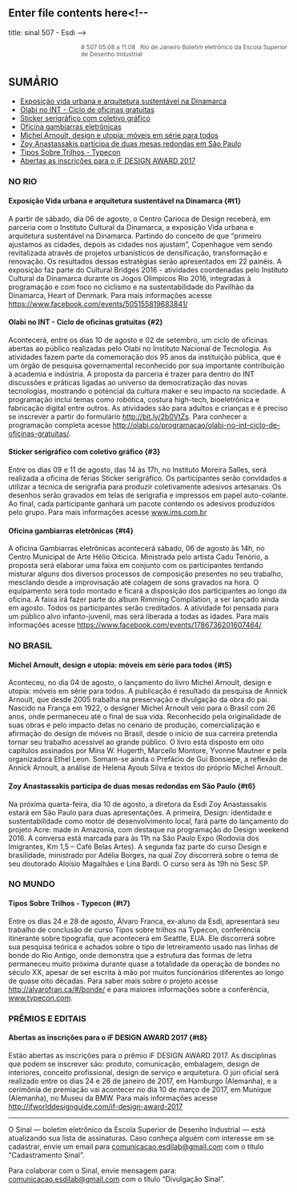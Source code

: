 Enter file contents here<!--
---
title: sinal 507 - Esdi
-->
<div style="width:40em;max-width: 40em;margin: 0 auto;" markdown=1>

<div style="background:url(img/selo.png) no-repeat;line-height:1.2em;font-size:0.85em;font-weight:normal;color:#555;padding: 0 0 0 145px;margin:0 0 3em 0;" markdown="1">
# 507
05.08 a 11.08   Rio de Janeiro   
Boletim eletrônico da Escola Superior de Desenho Industrial
</div>


## SUMÁRIO 

  * [Exposição vida urbana e arquitetura sustentável na Dinamarca](#t1)
  * [Olabi no INT - Ciclo de oficinas gratuitas](#t2)
  * [Sticker serigráfico com coletivo gráfico](#t3)
  * [Oficina gambiarras eletrônicas](#t4)
  * [Michel Arnoult, design e utopia: móveis em série para todos](#t5)
  * [Zoy Anastassakis participa de duas mesas redondas em São Paulo](#t6)
  * [Tipos Sobre Trilhos - Typecon](#t7)
  * [Abertas as inscrições para o iF DESIGN AWARD 2017](#t8)

### NO RIO 

#### Exposição Vida urbana e arquitetura sustentável na Dinamarca {#t1}

A partir de sábado, dia 06 de agosto, o Centro Carioca de Design receberá, em parceria com o Instituto Cultural da Dinamarca, a exposição Vida urbana e arquitetura sustentável na Dinamarca. Partindo do conceito de que “primeiro ajustamos as cidades, depois as cidades nos ajustam”, Copenhague vem sendo revitalizada através de projetos urbanísticos de densificação, transformação e renovação. Os resultados dessas estratégias serão apresentados em 22 painéis. A exposição faz parte do Cultural Bridges 2016 - atividades coordenadas pelo Instituto Cultural da Dinamarca durante os Jogos Olímpicos Rio 2016, integradas à programação e com foco no ciclismo e na sustentabilidade do Pavilhão da Dinamarca, Heart of Denmark. Para mais informações acesse https://www.facebook.com/events/505155819683841/ 

#### Olabi no INT - Ciclo de oficinas gratuitas {#2}

Acontecerá, entre os dias 10 de agosto e 02 de setembro, um ciclo de oficinas abertas ao público realizadas pelo Olabi no Instituto Nacional de Tecnologia. As atividades fazem parte da comemoração dos 95 anos da instituição pública, que é um órgão de pesquisa governamental reconhecido por sua importante contribuição à academia e indústria. A proposta da parceria é trazer para dentro do INT discussões e práticas ligadas ao universo da democratização das novas tecnologias, mostrando o potencial da cultura maker e seu impacto na sociedade. A programação inclui temas como robótica, costura high-tech, bioeletrônica e fabricação digital entre outros. As atividades são para adultos e crianças e é preciso se inscrever a partir do formulário http://bit.ly/2b0VtZs. Para conhecer a programação completa acesse http://olabi.co/programacao/olabi-no-int-ciclo-de-oficinas-gratuitas/. 


#### Sticker serigráfico com coletivo gráfico {#3} 

Entre os dias 09 e 11 de agosto, das 14 às 17h, no Instituto Moreira Salles, será realizada a oficina de férias Sticker serigráfico. Os participantes serão convidados a utilizar a técnica de serigrafia para produzir coletivamente adesivos artesanais. Os desenhos serão gravados em telas de serigrafia e impressos em papel auto-colante. Ao final, cada participante ganhará um pacote contendo os adesivos produzidos pelo grupo. Para mais informações acesse www.ims.com.br 


#### Oficina gambiarras eletrônicas {#t4}

A oficina Gambiarras eletrônicas acontecerá sábado, 06 de agosto às 14h, no Centro Municipal de Arte Hélio Oiticica. Ministrada pelo artista Cadu Tenório, a proposta será elaborar uma faixa em conjunto com os participantes tentando misturar alguns dos diversos processos de composição presentes no seu trabalho, mesclando desde a improvisação até colagem de sons gravados na hora. O equipamento será todo montado e ficará a disposição dos participantes ao longo da oficina. A faixa irá fazer parte do album Rimming Compilation, a ser lançado ainda em agosto. Todos os participantes serão creditados. A atividade foi pensada para um público alvo infanto-juvenil, mas será liberada a todas as idades. Para mais informações acesse https://www.facebook.com/events/1786736201607464/

### NO BRASIL

#### Michel Arnoult, design e utopia: móveis em série para todos {#t5}

Aconteceu, no dia 04 de agosto, o lançamento do livro Michel Arnoult, design e utopia: móveis em série para todos. A publicação é resultado da pesquisa de Annick Arnoult, que desde 2005 trabalha na preservação e divulgação da obra do pai. Nascido na França em 1922, o designer Michel Arnoult veio para o Brasil com 26 anos, onde permaneceu até o final de sua vida. Reconhecido pela originalidade de suas obras e pelo impacto delas no cenário de produção, comercialização e afirmação do design de móveis no Brasil, desde o início de sua carreira pretendia tornar seu trabalho acessível ao grande público. O livro está disposto em oito capítulos assinados por Mina W. Hugerth, Marcello Montore, Yvonne Mautner e pela organizadora Ethel Leon. Somam-se ainda o Prefácio de Gui Bonsiepe, a reflexão de Annick Arnoult, a análise de Helena Ayoub Silva e textos do próprio Michel Arnoult. 


####  Zoy Anastassakis participa de duas mesas redondas em São Paulo {#t6}

Na próxima quarta-feira, dia 10 de agosto, a diretora da Esdi Zoy Anastassakis estará em São Paulo para duas apresentações. A primeira, Design: identidade e sustentabilidade como motor de desenvolvimento local, fará parte do lançamento do projeto Acre: made in Amazonia, com destaque na programação do Design weekend 2016. A conversa está marcada para às 11h na São Paulo Expo (Rodovia dos Imigrantes, Km 1,5 – Café Belas Artes). A segunda faz parte do curso Design e brasilidade, ministrado por Adélia Borges, na qual Zoy discorrerá sobre o tema de seu doutorado Aloísio Magalhães e Lina Bardi. O curso será às 19h no Sesc SP. 


### NO MUNDO

#### Tipos Sobre Trilhos - Typecon {#t7}

Entre os dias 24 e 28 de agosto, Álvaro Franca, ex-aluno da Esdi, apresentará seu trabalho de conclusão de curso Tipos sobre trilhos na Typecon, conferência itinerante sobre tipografia, que acontecerá em Seattle, EUA. Ele discorrerá sobre sua pesquisa teórica e achados sobre o tipo de letreiramento usado nas linhas de bonde do Rio Antigo, onde demonstra que a estrutura das formas de letra permaneceu muito próxima durante quase a totalidade da operação de bondes no século XX, apesar de ser escrita à mão por muitos funcionários diferentes ao longo de quase oito décadas. Para saber mais sobre o projeto acesse http://alvarofran.ca/#/bonde/ e para maiores informações sobre a conferência, www.typecon.com. 

### PRÊMIOS E EDITAIS

#### Abertas as inscrições para o iF DESIGN AWARD 2017 {#t8}

Estão abertas as inscrições para o prêmio iF DESIGN AWARD 2017. As disciplinas que podem se inscrever são: produto, comunicação, embalagem, design de interiores, conceito profissional, design de serviço e arquitetura. O júri oficial será realizado entre os dias 24 e 26 de janeiro de 2017, em Hamburgo (Alemanha), e a cerimônia de premiação vai acontecer no dia 10 de março de 2017, em Munique (Alemanha), no Museu da BMW. Para mais informações acesse http://ifworlddesignguide.com/if-design-award-2017  


- - -

O Sinal — boletim eletrônico da Escola Superior de Desenho Industrial — está atualizando sua lista de assinaturas. Caso conheça alguém com interesse em se cadastrar, envie um email para comunicacao.esdilab@gmail.com com o título “Cadastramento Sinal”. 

Para colaborar com o Sinal, envie mensagem para: comunicacao.esdilab@gmail.com com o título “Divulgação Sinal”.

</div>

<img src="img/selo.png" style="display:none;opacity:0;width:0;height:0;" />
